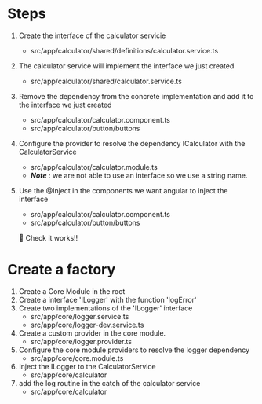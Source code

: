 # Steps 
1. Create the interface of the calculator servicie
    * src/app/calculator/shared/definitions/calculator.service.ts
2. The calculator service will implement the interface we just created
    * src/app/calculator/shared/calculator.service.ts
3. Remove the dependency from the concrete implementation and add it to the interface we just created
    * src/app/calculator/calculator.component.ts
    * src/app/calculator/button/buttons
4. Configure the provider to resolve the dependency ICalculator with the CalculatorService
    * src/app/calculator/calculator.module.ts
    * ***Note*** : we are not able to use an interface so we use a string name.
5. Use the @Inject in the components we want angular to inject the interface
    * src/app/calculator/calculator.component.ts
    * src/app/calculator/button/buttons

    :tada: Check it works!!

# Create a factory
1. Create a Core Module in the root
2. Create a interface 'ILogger' with the function 'logError'
3. Create two implementations of the 'ILogger' interface
    * src/app/core/logger.service.ts 
    * src/app/core/logger-dev.service.ts 
4. Create a custom provider in the core module.
    * src/app/core/logger.provider.ts
5. Configure the core module providers to resolve the logger dependency
    * src/app/core/core.module.ts
6. Inject the ILogger to the CalculatorService
    * src/app/core/calculator
7. add the log routine in the catch of the calculator service
    * src/app/core/calculator